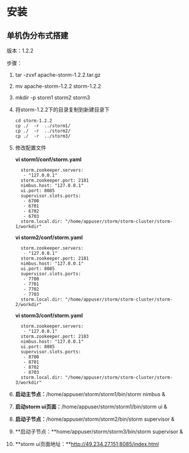 # 安装

## 单机伪分布式搭建

版本：1.2.2

步骤：

1. tar -zvxf apache-storm-1.2.2.tar.gz

2. mv apache-storm-1.2.2 storm-1.2.2 

3. mkdir -p storm1 storm2 storm3

4. 将storm-1.2.2下的目录复制到新建目录下

   ```
   cd storm-1.2.2
   cp ./  -r  ../storm1/
   cp ./  -r  ../storm2/
   cp ./  -r  ../storm3/
   ```

5. 修改配置文件

   **vi storm1/conf/storm.yaml**

   ```
     storm.zookeeper.servers: 
      - "127.0.0.1"
     storm.zookeeper.port: 2181
     nimbus.host: "127.0.0.1"
     ui.port: 8085
     supervisor.slots.ports: 
      - 6700
      - 6701
      - 6702
      - 6703
     storm.local.dir: "/home/appuser/storm/storm-cluster/storm-1/workdir"
   ```

   **vi storm2/conf/storm.yaml**

   ```
     storm.zookeeper.servers: 
      - "127.0.0.1"
     storm.zookeeper.port: 2181
     nimbus.host: "127.0.0.1"
     ui.port: 8085
     supervisor.slots.ports: 
      - 7700
      - 7701
      - 7702
      - 7703
     storm.local.dir: "/home/appuser/storm/storm-cluster/storm-2/workdir"
   ```

   **vi storm3/conf/storm.yaml**

   ```
     storm.zookeeper.servers:  
      - "127.0.0.1"
     storm.zookeeper.port: 2183
     nimbus.host: "127.0.0.1"
     ui.port: 8085
     supervisor.slots.ports: 
      - 8700
      - 8701
      - 8702
      - 8703
     storm.local.dir: "/home/appuser/storm/storm-cluster/storm-3/workdir"
   
   ```

6. **启动主节点：**/home/appuser/storm/storm1/bin/storm nimbus &

7. **启动storm ui页面：**/home/appuser/storm/storm1/bin/storm ui &

8. **启动子节点：**/home/appuser/storm/storm2/bin/storm supervisor  &

9. **启动子节点：**home/appuser/storm/storm3/bin/storm supervisor  &

10. **storm ui页面地址：**http://49.234.27.151:8085/index.html

